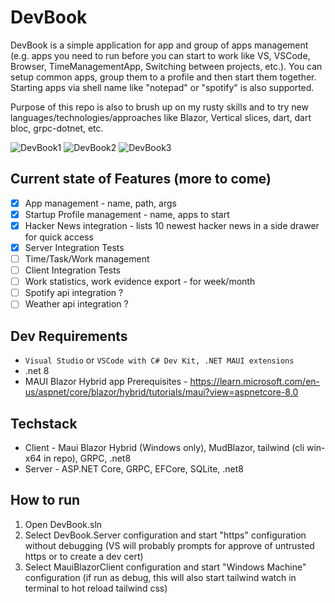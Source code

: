 # DevBook

DevBook is a simple application for app and group of apps management (e.g. apps you need to run before you can start to work like VS, VSCode, Browser, TimeManagementApp, Switching between projects, etc.). You can setup common apps, group them to a profile and then start them together. Starting apps via shell name like "notepad" or "spotify" is also supported.

Purpose of this repo is also to brush up on my rusty skills and to try new languages/technologies/approaches like Blazor, Vertical slices, dart, dart bloc, grpc-dotnet, etc.

![DevBook1](https://github.com/shindy001/DevBook/assets/23438364/a67afc1b-7c9b-4c37-9a07-d1c0f77684a1)
![DevBook2](https://github.com/shindy001/DevBook/assets/23438364/144b4faf-b281-4d43-9aa6-9b2203988470)
![DevBook3](https://github.com/shindy001/DevBook/assets/23438364/f5e2d815-c491-4440-ad6c-8fd21d4ea451)

## Current state of Features (more to come)
- [x] App management - name, path, args
- [x] Startup Profile management - name, apps to start
- [x] Hacker News integration - lists 10 newest hacker news in a side drawer for quick access
- [x] Server Integration Tests
- [ ] Time/Task/Work management
- [ ] Client Integration Tests
- [ ] Work statistics, work evidence export - for week/month
- [ ] Spotify api integration ?
- [ ] Weather api integration ? 

## Dev Requirements
- `Visual Studio` or `VSCode with C# Dev Kit, .NET MAUI extensions`
- .net 8
- MAUI Blazor Hybrid app Prerequisites - https://learn.microsoft.com/en-us/aspnet/core/blazor/hybrid/tutorials/maui?view=aspnetcore-8.0

## Techstack
- Client - Maui Blazor Hybrid (Windows only), MudBlazor, tailwind (cli win-x64 in repo), GRPC, .net8
- Server - ASP.NET Core, GRPC, EFCore, SQLite, .net8

## How to run
1. Open DevBook.sln
1. Select DevBook.Server configuration and start "https" configuration without debugging (VS will probably prompts for approve of untrusted https or to create a dev cert)
1. Select MauiBlazorClient configuration and start "Windows Machine" configuration (if run as debug, this will also start tailwind watch in terminal to hot reload tailwind css)
